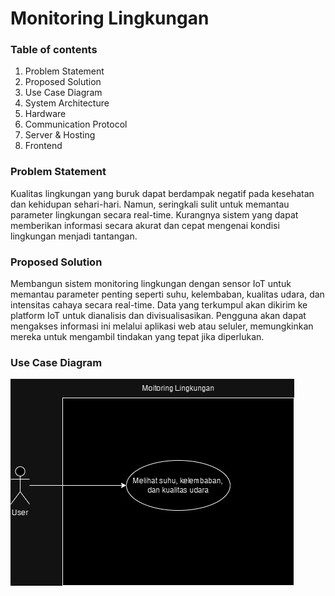 # Monitoring Lingkungan

### Table of contents
1. Problem Statement
1. Proposed Solution
1. Use Case Diagram
1. System Architecture
1. Hardware
1. Communication Protocol
1. Server & Hosting
1. Frontend

### Problem Statement
Kualitas lingkungan yang buruk dapat berdampak negatif pada kesehatan dan kehidupan sehari-hari. Namun, seringkali sulit untuk memantau parameter lingkungan secara real-time. Kurangnya sistem yang dapat memberikan informasi secara akurat dan cepat mengenai kondisi lingkungan menjadi tantangan.


### Proposed Solution
Membangun sistem monitoring lingkungan dengan sensor IoT untuk memantau parameter penting seperti suhu, kelembaban, kualitas udara, dan intensitas cahaya secara real-time. Data yang terkumpul akan dikirim ke platform IoT untuk dianalisis dan divisualisasikan. Pengguna akan dapat mengakses informasi ini melalui aplikasi web atau seluler, memungkinkan mereka untuk mengambil tindakan yang tepat jika diperlukan.


### Use Case Diagram
![Use Case](https://github.com/Bryan547/IoT-Project/blob/main/assets/img/use_case.jpg?raw=true)

